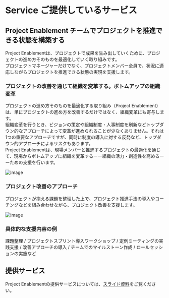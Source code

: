 # Service ご提供しているサービス

## Project Enablement チームでプロジェクトを推進できる状態を構築する
Project Enablementは、プロジェクトで成果を生み出していくために、プロジェクトの進め方そのものを最適化していく取り組みです。  
プロジェクトマネージャーだけでなく、プロジェクトメンバー全員で、状況に適応しながらプロジェクトを推進できる状態の実現を支援します。

### プロジェクトの改善を通じて組織を変革する。ボトムアップの組織変革
プロジェクトの進め方そのものを最適化する取り組み（Project Enablement）は、単にプロジェクトの進め方を改善するだけではなく、組織変革にも寄与します。  
組織変革を行うとき、ビジョンの策定や組織制度・人事制度を刷新などトップダウン的なアプローチによって変革が進められることが少なくありません。それは1つの重要なアプローチですが、同時に制度の導入に対する反発など、トップダウン的アプローチによるリスクもあります。  
Project Enablementは、現場メンバーと推進するプロジェクトの最適化を通じて、現場からボトムアップに組織を変革するーー組織の活力・創造性を高めるーーための支援を行います。

![image](https://github.com/copilot-jp/copilot-jp-prototype/assets/680855/7b275e0e-8194-47ee-a8c3-b56468298de0)

### プロジェクト改善のアプローチ
プロジェクトが抱える課題を整理した上で、プロジェクト推進手法の導入やコーチングなどを組み合わせながら、プロジェクト改善を支援します。

![image](https://github.com/copilot-jp/copilot-jp-prototype/assets/680855/7fe6f2b0-619c-49b9-a843-813bc919c3e1)

### 具体的な支援内容の例
課題整理 / プロジェクトスプリント導入ワークショップ / 定例ミーティングの実践支援 / 改善アプローチの導入 / チームでのマイルストーン作成 / ロールセッションの実施など

## 提供サービス
Project Enablementの提供サービスについては、[スライド資料](https://speakerdeck.com/copilot/about-project-enablement)をご覧ください。
